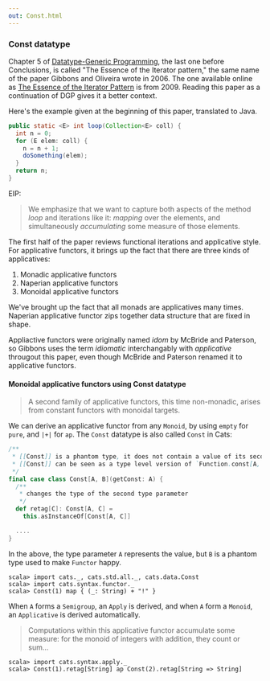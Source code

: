 ```yaml
---
out: Const.html
---
```


  [Gibbons2006]: http://www.cs.ox.ac.uk/jeremy.gibbons/publications/dgp.pdf
  [iterator2009]: http://www.comlab.ox.ac.uk/jeremy.gibbons/publications/iterator.pdf

### Const datatype

Chapter 5 of [Datatype-Generic Programming][Gibbons2006], the last one before Conclusions,
is called "The Essence of the Iterator pattern," the same name of
the paper Gibbons and Oliveira wrote in 2006.
The one available online as [The Essence of the Iterator Pattern][iterator2009] is from 2009.
Reading this paper as a continuation of DGP gives it a better context.

Here's the example given at the beginning of this paper, translated to Java.

```java
public static <E> int loop(Collection<E> coll) {
  int n = 0;
  for (E elem: coll) {
    n = n + 1;
    doSomething(elem);
  }
  return n;
}
```

EIP:

> We emphasize that we want to capture both aspects of the method *loop* and iterations like it:
> *mapping* over the elements, and simultaneously *accumulating* some measure of those elements.

The first half of the paper reviews functional iterations and applicative style.
For applicative functors, it brings up the fact that there are three kinds of applicatives:

1. Monadic applicative functors
2. Naperian applicative functors
3. Monoidal applicative functors

We've brought up the fact that all monads are applicatives many times.
Naperian applicative functor zips together data structure that are fixed in shape.

Appliactive functors were originally named *idom* by McBride and Paterson,
so Gibbons uses the term *idiomatic* interchangably with *applicative* througout this paper,
even though McBride and Paterson renamed it to applicative functors.

#### Monoidal applicative functors using Const datatype

> A second family of applicative functors, this time non-monadic,
> arises from constant functors with monoidal targets.

We can derive an applicative functor from any `Monoid`,
by using `empty` for `pure`, and `|+|` for `ap`.
The `Const` datatype is also called `Const` in Cats:

```scala
/**
 * [[Const]] is a phantom type, it does not contain a value of its second type parameter `B`
 * [[Const]] can be seen as a type level version of `Function.const[A, B]: A => B => A`
 */
final case class Const[A, B](getConst: A) {
  /**
   * changes the type of the second type parameter
   */
  def retag[C]: Const[A, C] =
    this.asInstanceOf[Const[A, C]]

  ....
}
```

In the above, the type parameter `A` represents the value,
but `B` is a phantom type used to make `Functor` happy.

```console:new
scala> import cats._, cats.std.all._, cats.data.Const
scala> import cats.syntax.functor._
scala> Const(1) map { (_: String) + "!" }
```

When `A` forms a `Semigroup`, an `Apply` is derived,
and when `A` form a `Monoid`, an `Applicative` is derived automatically.

> Computations within this applicative functor accumulate some measure:
> for the monoid of integers with addition, they count or sum...

```console
scala> import cats.syntax.apply._
scala> Const(1).retag[String] ap Const(2).retag[String => String]
```
